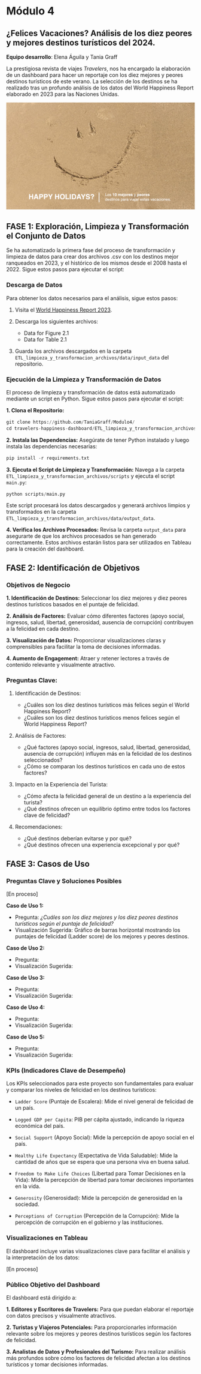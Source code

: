 # Módulo 4
## ¿Felices Vacaciones? Análisis de los diez peores y mejores destinos turísticos del 2024.
**Equipo desarrollo**: Elena Águila y Tania Graff 

La prestigiosa revista de viajes *Travelers*, nos ha encargado la elaboración de un dashboard para hacer un reportaje con los diez mejores y peores destinos turísticos de este verano. La selección de los destinos se ha realizado tras un profundo análisis de los datos del World Happiness Report elaborado en 2023 para las Naciones Unidas.

![imagen_portada_modulo](portada.png)


## **FASE 1: Exploración, Limpieza y Transformación el Conjunto de Datos**

Se ha automatizado la primera fase del proceso de transformación y limpieza de datos para crear dos archivos .csv con los destinos mejor ranqueados en 2023, y el histórico de los mismos desde el 2008 hasta el 2022. Sigue estos pasos para ejecutar el script:

### **Descarga de Datos**

Para obtener los datos necesarios para el análisis, sigue estos pasos:

1. Visita el [World Happiness Report 2023](https://worldhappiness.report/ed/2023/#appendices-and-data).

2. Descarga los siguientes archivos:
    - Data for Figure 2.1
    - Data for Table 2.1
3.  Guarda los archivos descargados en la carpeta `ETL_limpieza_y_transformacion_archivos/data/input_data` del repositorio.

### **Ejecución de la Limpieza y Transformación de Datos**
El proceso de limpieza y transformación de datos está automatizado mediante un script en Python. Sigue estos pasos para ejecutar el script:

**1. Clona el Repositorio:**

```python
git clone https://github.com/TaniaGraff/Modulo4/
cd travelers-happiness-dashboard/ETL_limpieza_y_transformacion_archivos
```

**2. Instala las Dependencias:**
Asegúrate de tener Python instalado y luego instala las dependencias necesarias:

```python
pip install -r requirements.txt
```

**3. Ejecuta el Script de Limpieza y Transformación:**
Navega a la carpeta `ETL_limpieza_y_transformacion_archivos/scripts` y ejecuta el script `main.py`:

```python
python scripts/main.py
```

Este script procesará los datos descargados y generará archivos limpios y transformados en la carpeta `ETL_limpieza_y_transformacion_archivos/data/output_data`.

**4. Verifica los Archivos Procesados:**
Revisa la carpeta `output_data` para asegurarte de que los archivos procesados se han generado correctamente. Estos archivos estarán listos para ser utilizados en Tableau para la creación del dashboard.


## **FASE 2: Identificación de Objetivos**


### **Objetivos de Negocio**

**1. Identificación de Destinos:** Seleccionar los diez mejores y diez peores destinos turísticos basados en el puntaje de felicidad.

**2. Análisis de Factores:** Evaluar cómo diferentes factores (apoyo social, ingresos, salud, libertad, generosidad, ausencia de corrupción) contribuyen a la felicidad en cada destino.

**3. Visualización de Datos:** Proporcionar visualizaciones claras y comprensibles para facilitar la toma de decisiones informadas.

**4. Aumento de Engagement:** Atraer y retener lectores a través de contenido relevante y visualmente atractivo.


### **Preguntas Clave:**

1. Identificación de Destinos:
    - ¿Cuáles son los diez destinos turísticos más felices según el World Happiness Report?
    - ¿Cuáles son los diez destinos turísticos menos felices según el World Happiness Report?

2. Análisis de Factores:
    - ¿Qué factores (apoyo social, ingresos, salud, libertad, generosidad, ausencia de corrupción) influyen más en la felicidad de los destinos seleccionados?
    - ¿Cómo se comparan los destinos turísticos en cada uno de estos factores?

3. Impacto en la Experiencia del Turista:
    - ¿Cómo afecta la felicidad general de un destino a la experiencia del turista?
    - ¿Qué destinos ofrecen un equilibrio óptimo entre todos los factores clave de felicidad?

4. Recomendaciones:
    - ¿Qué destinos deberían evitarse y por qué?
    - ¿Qué destinos ofrecen una experiencia excepcional y por qué?


## **FASE 3: Casos de Uso**

### **Preguntas Clave y Soluciones Posibles**

[En proceso]

**Caso de Uso 1:**
- Pregunta: *¿Cuáles son los diez mejores y los diez peores destinos turísticos según el puntaje de felicidad?*
- Visualización Sugerida: Gráfico de barras horizontal mostrando los puntajes de felicidad (Ladder score) de los mejores y peores destinos.

**Caso de Uso 2:**
- Pregunta:
- Visualización Sugerida:

**Caso de Uso 3:**
- Pregunta:
- Visualización Sugerida:

**Caso de Uso 4:**
- Pregunta:
- Visualización Sugerida:

**Caso de Uso 5:**
- Pregunta:
- Visualización Sugerida:


### **KPIs (Indicadores Clave de Desempeño)**

Los KPIs seleccionados para este proyecto son fundamentales para evaluar y comparar los niveles de felicidad en los destinos turísticos:

- `Ladder Score` (Puntaje de Escalera): Mide el nivel general de felicidad de un país.

- `Logged GDP per Capita`: PIB per cápita ajustado, indicando la riqueza económica del país.

- `Social Support` (Apoyo Social): Mide la percepción de apoyo social en el país.

- `Healthy Life Expectancy` (Expectativa de Vida Saludable): Mide la cantidad de años que se espera que una persona viva en buena salud.

- `Freedom to Make Life Choices` (Libertad para Tomar Decisiones en la Vida): Mide la percepción de libertad para tomar decisiones importantes en la vida.

- `Generosity` (Generosidad): Mide la percepción de generosidad en la sociedad.

- `Perceptions of Corruption` (Percepción de la Corrupción): Mide la percepción de corrupción en el gobierno y las instituciones.

### **Visualizaciones en Tableau**

El dashboard incluye varias visualizaciones clave para facilitar el análisis y la interpretación de los datos:

[En proceso]

### **Público Objetivo del Dashboard**

El dashboard está dirigido a:

**1. Editores y Escritores de Travelers:** Para que puedan elaborar el reportaje con datos precisos y visualmente atractivos.

**2. Turistas y Viajeros Potenciales:** Para proporcionarles información relevante sobre los mejores y peores destinos turísticos según los factores de felicidad.

**3. Analistas de Datos y Profesionales del Turismo:** Para realizar análisis más profundos sobre cómo los factores de felicidad afectan a los destinos turísticos y tomar decisiones informadas.

